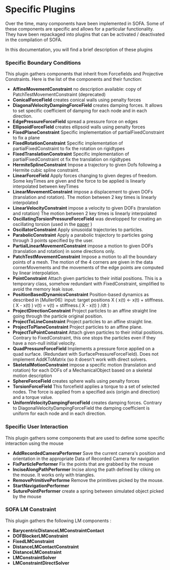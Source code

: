 Specific Plugins
=======================

Over the time, many components have been implemented in SOFA. 
Some of these components are specific and allows for a particular functionality.
They have been repackaged into plugins that can be activated / deactivated in the compilation of SOFA.

In this documentation, you will find a brief description of these plugins

### Specific Boundary Conditions
This plugin gathers components that inherit from Forcefields and Projective Constraints.
Here is the list of the components and their function:

- **AffineMovementConstraint** no description available: copy of PatchTestMovementConstraint (deprecated)
- **ConicalForceField** creates conical walls using penalty forces
- **DiagonalVelocityDampingForceField** creates damping forces. It allows to set specific coefficient of damping for each node and in each direction.
- **EdgePressureForceField** spread a pressure force on edges
- **EllipsoidForceField** creates ellipsoid walls using penalty forces
- **FixedPlaneConstraint** Specific implementation of partialFixedConstraint to fix a plane
- **FixedRotationConstraint** Specific implementation of partialFixedConstraint to fix the rotation on rigidtypes
- **FixedTranslationConstraint** Specific implementation of partialFixedConstraint  ot fix the translation on rigidtypes
- **HermiteSplineConstraint** Impose a trajectory to given Dofs following a Hermite cubic spline constraint.
- **LinearForceField** Apply forces changing to given degres of freedom. Some keyTimes are given and the force to be applied is linearly interpolated between keyTimes
- **LinearMovementConstraint** impose a displacement to given DOFs (translation and rotation). The motion between 2 key times is linearly interpolated
- **LinearVelocityConstraint** impose a velocity to given DOFs (translation and rotation)	The motion between 2 key times is linearly interpolated
- **OscillatingTorsionPressureForceField** was developped for creating an oscillating torsion (used in the [paper](http://www-sop.inria.fr/asclepios/Publications/Stephanie.Marchesseau/PBMB-Marchesseau-2010.pdf) )
- **OscillatorConstraint** Apply sinusoidal trajectories to particles.
- **ParabolicConstraint** Apply a parabolic trajectory to particles going through 3 points specified by the user.
- **PartialLinearMovementConstraint** impose a motion to given DOFs (translation and rotation) in some directions only.
- **PatchTestMovementConstraint** Impose a motion to all the boundary points of a mesh. The motion of the 4 corners are given in the data cornerMovements and the movements of the edge points are computed by linear interpolation.
- **PointConstraint** Attach given particles to their initial positions. This is a temporary class, somehow redundant with FixedConstraint, simplified to avoid the memory leak issue.
- **PositionBasedDynamicsConstraint** Position-based dynamics as described in [Muller06]: input: target positions X  ( x(t) <- x(t) + stiffness.( X - x(t) )    v(t) = v(t) + stiffness.( X - x(t) ) /dt )
- **ProjectDirectionConstraint** Project particles to an affine straight line going through the particle original position.
- **ProjectToLineConstraint** Project particles to an affine straight line.
- **ProjectToPlaneConstraint** Project particles to an affine plane.
- **ProjectToPointConstraint** Attach given particles to their initial positions. Contrary to FixedConstraint, this one stops the particles even if they have a non-null initial velocity.
- **QuadPressureForceField** Implements a pressure force applied on a quad surface. (Redundant with SurfacePressureForceField). Does not implement AddKToMatrix (so it doesn't work with direct solvers.
- **SkeletalMotionConstraint** impose a specific motion (translation and rotation) for each DOFs of a MechanicalObject based on a skeletal motion description
- **SphereForceField** creates sphere walls using penalty forces
- **TorsionForceField**   This forcefield applies a torque to a set of selected nodes. The force is applied from a specified axis (origin and direction) and a torque value.
- **UniformVelocityDampingForceField** creates damping forces. Contrary to DiagonalVelocityDampingForceField the damping coefficient is uniform for each node and in each direction.


### Specific User Interaction
This plugin gathers some components that are used to define some specific interaction using the mouse

- **AddRecordedCameraPerformer** Save the current camera's position and orientation in the appropriate Data of Recorded Camera for navigation
- **FixParticlePerformer** Fix the points that are grabbed by the mouse 
- **InciseAlongPathPerformer** Incise along the path defined by cliking on the mouse. It works only with triangles.
- **RemovePrimitivePerforme** Remove the primitives picked by the mouse.
- **StartNavigationPerformer** 
- **SuturePointPerformer** create a spring between simulated object picked by the mouse


### SOFA LM Constraint
This plugin gathers the following LM components :
- **BarycentricDistanceLMConstraintContact**
- **DOFBlockerLMConstraint**
- **FixedLMConstraint**
- **DistanceLMContactConstraint**
- **DistanceLMConstraint**
- **LMConstraintSolver**
- **LMConstraintDirectSolver**





